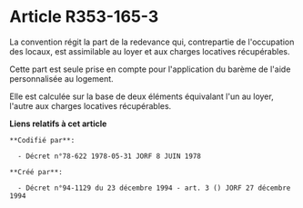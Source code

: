 # Article R353-165-3

La convention régit la part de la redevance qui, contrepartie de l'occupation des locaux, est assimilable au loyer et aux
charges locatives récupérables.

Cette part est seule prise en compte pour l'application du barème de l'aide personnalisée au logement.

Elle est calculée sur la base de deux éléments équivalant l'un au loyer, l'autre aux charges locatives récupérables.

**Liens relatifs à cet article**

	**Codifié par**:

	  - Décret n°78-622 1978-05-31 JORF 8 JUIN 1978

	**Créé par**:

	  - Décret n°94-1129 du 23 décembre 1994 - art. 3 () JORF 27 décembre 1994
